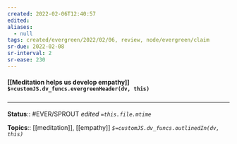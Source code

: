 ```yaml
---
created: 2022-02-06T12:40:57 
edited: 
aliases:
  - null
tags: created/evergreen/2022/02/06, review, node/evergreen/claim
sr-due: 2022-02-08
sr-interval: 2
sr-ease: 230
---
```


#### [[Meditation helps us develop empathy]] `$=customJS.dv_funcs.evergreenHeader(dv, this)`



### <hr class="footnote"/>

**Status**:: #EVER/SPROUT
*edited `=this.file.mtime`*

**Topics**:: [[meditation]], [[empathy]]
*`$=customJS.dv_funcs.outlinedIn(dv, this)`*
